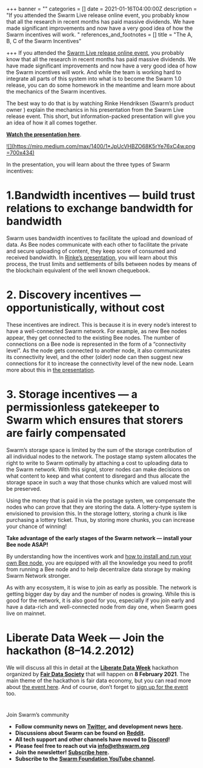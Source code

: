 +++
banner = ""
categories = []
date = 2021-01-16T04:00:00Z
description = "If you attended the Swarm Live release online event, you probably know that all the research in recent months has paid massive dividends. We have made significant improvements and now have a very good idea of how the Swarm incentives will work. "
references_and_footnotes = []
title = "The A, B, C of the Swarm Incentives"

+++
If you attended the [Swarm Live release online event](https://youtu.be/Mdymc1p82qA?t=239), you probably know that all the research in recent months has paid massive dividends. We have made significant improvements and now have a very good idea of how the Swarm incentives will work. And while the team is working hard to integrate all parts of this system into what is to become the Swarm 1.0 release, you can do some homework in the meantime and learn more about the mechanics of the Swarm incentives.

The best way to do that is by watching Rinke Hendriksen (Swarm’s product owner ) explain the mechanics in his presentation from the Swarm Live release event. This short, but information-packed presentation will give you an idea of how it all comes together.

[**Watch the presentation here**](https://youtu.be/Mdymc1p82qA?t=3623).

[![](https://miro.medium.com/max/1400/1*JpUcVHBZO68K5rYe76xC4w.png =700x434)](https://www.youtube.com/watch?t=3623&v=Mdymc1p82qA&feature=youtu.be)

In the presentation, you will learn about the three types of Swarm incentives:

# 1.Bandwidth incentives — build trust relations to exchange bandwidth for bandwidth

Swarm uses bandwidth incentives to facilitate the upload and download of data. As Bee nodes communicate with each other to facilitate the private and secure uploading of content, they keep score of consumed and received bandwidth. In [Rinke’s presentation](https://youtu.be/Mdymc1p82qA?t=3623), you will learn about this process, the trust limits and settlements of bills between nodes by means of the blockchain equivalent of the well known chequebook.

# 2. Discovery incentives — opportunistically, without cost

These incentives are indirect. This is because it is in every node’s interest to have a well-connected Swarm network. For example, as new Bee nodes appear, they get connected to the existing Bee nodes. The number of connections on a Bee node is represented in the form of a “connectivity level”. As the node gets connected to another node, it also communicates its connectivity level, and the other (older) node can then suggest new connections for it to increase the connectivity level of the new node. Learn more about this in [the presentation](https://youtu.be/Mdymc1p82qA?t=3623).

# 3. Storage incentives — a permissionless gatekeeper to Swarm which ensures that storers are fairly compensated

Swarm’s storage space is limited by the sum of the storage contribution of all individual nodes to the network. The postage stamp system allocates the right to write to Swarm optimally by attaching a cost to uploading data to the Swarm network. With this signal, storer nodes can make decisions on what content to keep and what content to disregard and thus allocate the storage space in such a way that those chunks which are valued most will be preserved.

Using the money that is paid in via the postage system, we compensate the nodes who can prove that they are storing the data. A lottery-type system is envisioned to provision this. In the storage lottery, storing a chunk is like purchasing a lottery ticket. Thus, by storing more chunks, you can increase your chance of winning!

**Take advantage of the early stages of the Swarm network — install your Bee node ASAP!**

By understanding how the incentives work and [how to install and run your own Bee node](https://medium.com/ethereum-swarm/how-to-run-bee-on-a-dappnode-raspberry-pi-7b4993ff7583), you are equipped with all the knowledge you need to profit from running a Bee node and to help decentralize data storage by making Swarm Network stronger.

As with any ecosystem, it is wise to join as early as possible. The network is getting bigger day by day and the number of nodes is growing. While this is good for the network, it is also good for you, especially if you join early and have a data-rich and well-connected node from day one, when Swarm goes live on mainnet.

# Liberate Data Week — Join the hackathon (8–14.2.2012)

We will discuss all this in detail at the [**Liberate Data Week**](https://medium.com/ethereum-swarm/liberate-data-week-join-the-hackathon-7291bd307e32) hackathon organized by [**Fair Data Society**](https://fairdatasociety.org/) that will happen on **8 February 2021**. The main theme of the hackathon is fair data economy, but you can read more about [the event here](https://medium.com/ethereum-swarm/liberate-data-week-join-the-hackathon-7291bd307e32). And of course, don’t forget to [sign up for the event](https://swarm-gateways.net/bzz:/liberate.swarm.eth/) too.

#   
Join Swarm’s community

* **Follow community news on** [**Twitter**](https://twitter.com/ethswarmhive)**, and development news** [**here**](https://twitter.com/ethswarm)**.**
* **Discussions about Swarm can be found on** [**Reddit**](https://www.reddit.com/r/ethswarm/)**.**
* **All tech support and other channels have moved to** [**Discord**](https://discord.gg/wdghaQsGq5)**!**
* **Please feel free to reach out via info@ethswarm.org**
* **Join the newsletter!** [**Subscribe here**](https://www.ethswarm.org/newsletter.html)**.**
* **Subscribe to the** [**Swarm Foundation YouTube channel**](https://www.youtube.com/channel/UCu6ywn9MTqdREuE6xuRkskA/videos)**.**